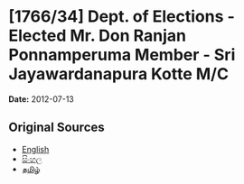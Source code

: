 # [1766/34] Dept. of Elections - Elected Mr. Don Ranjan Ponnamperuma Member - Sri Jayawardanapura Kotte M/C

**Date:** 2012-07-13

## Original Sources

- [English](https://documents.gov.lk/view/extra-gazettes/2012/7/1766-34_E.pdf)
- [සිංහල](https://documents.gov.lk/view/extra-gazettes/2012/7/1766-34_S.pdf)
- [தமிழ்](https://documents.gov.lk/view/extra-gazettes/2012/7/1766-34_T.pdf)
